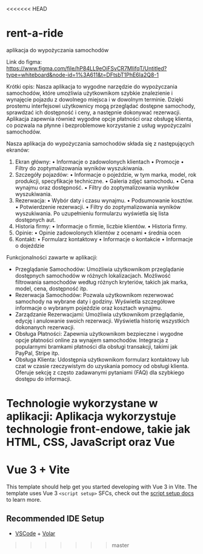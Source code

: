 <<<<<<< HEAD
# rent-a-ride
aplikacja do wypożyczania samochodów

Link do figma:
https://www.figma.com/file/hP84LL9eOiFSvCR7MIifqT/Untitled?type=whiteboard&node-id=1%3A611&t=DFtsbT1PhE6Ia2Q8-1

Krótki opis:
Nasza aplikacja to wygodne narzędzie do wypożyczania samochodów, które umożliwia użytkownikom szybkie znalezienie i wynajęcie pojazdu z dowolnego miejsca i w dowolnym terminie. Dzięki prostemu interfejsowi użytkownicy mogą przeglądać dostępne samochody, sprawdzać ich dostępność i ceny, a następnie dokonywać rezerwacji. Aplikacja zapewnia również wygodne opcje płatności oraz obsługę klienta, co pozwala na płynne i bezproblemowe korzystanie z usług wypożyczalni samochodów.

Nasza aplikacja do wypożyczania samochodów składa się z następujących ekranów:
1.	Ekran główny:
•	Informacje o zadowolonych klientach
•	Promocje
•	Filtry do zoptymalizowania wyników wyszukiwania.
2.	Szczegóły pojazdów:
•	Informacje o pojeździe, w tym marka, model, rok produkcji, specyfikacje techniczne.
•	Galeria zdjęć samochodu.
•	Cena wynajmu oraz dostępność.
•	Filtry do zoptymalizowania wyników wyszukiwania.
3.	Rezerwacja:
•	Wybór daty i czasu wynajmu.
•	Podsumowanie kosztów.
•	Potwierdzenie rezerwacji.
•	Filtry do zoptymalizowania wyników wyszukiwania.
Po uzupełnieniu formularzu wyświetla się lista dostępnych aut. 
4.	Historia firmy:
•	Informacje o firmie, liczbie klientów.
•	Historia firmy.
5.	Opinie:
•	Opinie zadowolonych klientów z ocenami 
•	średnia ocen
6.	Kontakt:
•	Formularz kontaktowy 
•	Informacje o kontakcie
•	Informacje o dojeździe

Funkcjonalności zawarte w aplikacji:
- Przeglądanie Samochodów:
Umożliwia użytkownikom przeglądanie dostępnych samochodów w różnych lokalizacjach.
Możliwość filtrowania samochodów według różnych kryteriów, takich jak marka, model, cena, dostępność itp.
- Rezerwacja Samochodów:
Pozwala użytkownikom rezerwować samochody na wybrane daty i godziny.
Wyświetla szczegółowe informacje o wybranym pojeździe oraz kosztach wynajmu.
- Zarządzanie Rezerwacjami:
Umożliwia użytkownikom przeglądanie, edycję i anulowanie swoich rezerwacji.
Wyświetla historię wszystkich dokonanych rezerwacji.
- Obsługa Płatności:
Zapewnia użytkownikom bezpieczne i wygodne opcje płatności online za wynajem samochodów.
Integracja z popularnymi bramkami płatności dla obsługi transakcji, takimi jak PayPal, Stripe itp.
- Obsługa Klienta:
Udostępnia użytkownikom formularz kontaktowy lub czat w czasie rzeczywistym do uzyskania pomocy od obsługi klienta.
Oferuje sekcję z często zadawanymi pytaniami (FAQ) dla szybkiego dostępu do informacji.

Technologie wykorzystane w aplikacji: 
Aplikacja wykorzystuje technologie front-endowe, takie jak HTML, CSS, JavaScript oraz Vue
=======
# Vue 3 + Vite

This template should help get you started developing with Vue 3 in Vite. The template uses Vue 3 `<script setup>` SFCs, check out the [script setup docs](https://v3.vuejs.org/api/sfc-script-setup.html#sfc-script-setup) to learn more.

## Recommended IDE Setup

- [VSCode](https://code.visualstudio.com/) + [Volar](https://marketplace.visualstudio.com/items?itemName=johnsoncodehk.volar)
>>>>>>> master
